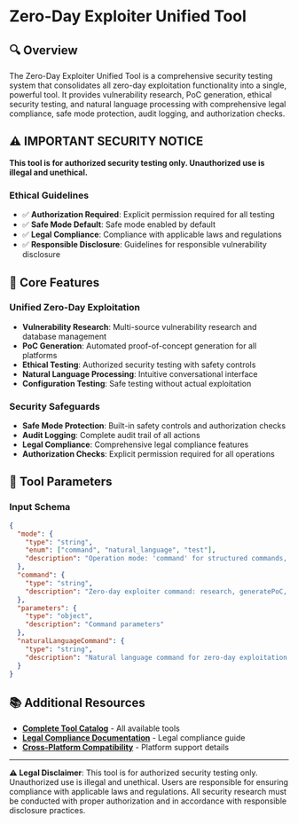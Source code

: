 # Zero-Day Exploiter Unified Tool

## 🔍 **Overview**

The Zero-Day Exploiter Unified Tool is a comprehensive security testing system that consolidates all zero-day exploitation functionality into a single, powerful tool. It provides vulnerability research, PoC generation, ethical security testing, and natural language processing with comprehensive legal compliance, safe mode protection, audit logging, and authorization checks.

## ⚠️ **IMPORTANT SECURITY NOTICE**

**This tool is for authorized security testing only. Unauthorized use is illegal and unethical.**

### **Ethical Guidelines**
- ✅ **Authorization Required**: Explicit permission required for all testing
- ✅ **Safe Mode Default**: Safe mode enabled by default
- ✅ **Legal Compliance**: Compliance with applicable laws and regulations
- ✅ **Responsible Disclosure**: Guidelines for responsible vulnerability disclosure

## 🎯 **Core Features**

### **Unified Zero-Day Exploitation**
- **Vulnerability Research**: Multi-source vulnerability research and database management
- **PoC Generation**: Automated proof-of-concept generation for all platforms
- **Ethical Testing**: Authorized security testing with safety controls
- **Natural Language Processing**: Intuitive conversational interface
- **Configuration Testing**: Safe testing without actual exploitation

### **Security Safeguards**
- **Safe Mode Protection**: Built-in safety controls and authorization checks
- **Audit Logging**: Complete audit trail of all actions
- **Legal Compliance**: Comprehensive legal compliance features
- **Authorization Checks**: Explicit permission required for all operations

## 🔧 **Tool Parameters**

### **Input Schema**
```json
{
  "mode": {
    "type": "string",
    "enum": ["command", "natural_language", "test"],
    "description": "Operation mode: 'command' for structured commands, 'natural_language' for conversational interface, 'test' for configuration testing"
  },
  "command": {
    "type": "string",
    "description": "Zero-day exploiter command: research, generatePoC, startTesting, getSessionStatus, cancelSession, getStatus, acknowledgeLegal, getSecurityWarnings, getAvailableEnvironments, getAvailableTemplates, getAuditLog"
  },
  "parameters": {
    "type": "object",
    "description": "Command parameters"
  },
  "naturalLanguageCommand": {
    "type": "string",
    "description": "Natural language command for zero-day exploitation (e.g., 'Research critical vulnerabilities from last week', 'Generate PoC for CVE-2025-55234')"
  }
}
```

## 📚 **Additional Resources**

- **[Complete Tool Catalog](docs/general/TOOL_CATALOG.md)** - All available tools
- **[Legal Compliance Documentation](docs/legal/LEGAL_COMPLIANCE.md)** - Legal compliance guide
- **[Cross-Platform Compatibility](docs/CROSS_PLATFORM_COMPATIBILITY.md)** - Platform support details

---

**⚠️ Legal Disclaimer**: This tool is for authorized security testing only. Unauthorized use is illegal and unethical. Users are responsible for ensuring compliance with applicable laws and regulations. All security research must be conducted with proper authorization and in accordance with responsible disclosure practices.
